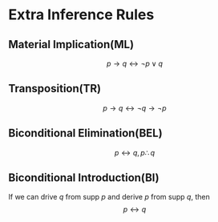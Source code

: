 # Extra Inference Rules
## Material Implication(ML)
$$p \to q \longleftrightarrow\neg p \lor q$$

## Transposition(TR)
$$p \to q \longleftrightarrow\neg q \to \neg p$$

## Biconditional Elimination(BEL)
$$p\longleftrightarrow q, p\therefore q$$

## Biconditional Introduction(BI)
If we can drive $q$ from supp $p$ and derive $p$ from supp $q$, then $$p\longleftrightarrow q$$




